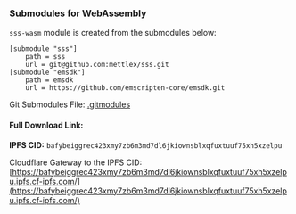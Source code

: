 ### Submodules for WebAssembly

`sss-wasm` module is created from the submodules below:

```
[submodule "sss"]
	path = sss
	url = git@github.com:mettlex/sss.git
[submodule "emsdk"]
	path = emsdk
	url = https://github.com/emscripten-core/emsdk.git
```

Git Submodules File: [.gitmodules](/.gitmodules)

#### Full Download Link:

**IPFS CID:** `bafybeiggrec423xmy7zb6m3md7dl6jkiownsblxqfuxtuuf75xh5xzelpu`

Cloudflare Gateway to the IPFS CID: [https://bafybeiggrec423xmy7zb6m3md7dl6jkiownsblxqfuxtuuf75xh5xzelpu.ipfs.cf-ipfs.com/](https://bafybeiggrec423xmy7zb6m3md7dl6jkiownsblxqfuxtuuf75xh5xzelpu.ipfs.cf-ipfs.com/)


